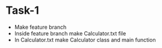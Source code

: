 # Task-1
 - Make feature branch
 - Inside feature branch make Calculator.txt file
 - In Calculator.txt make Calculator class and main function
